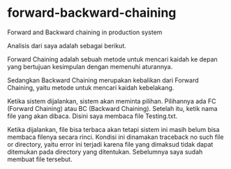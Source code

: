 # forward-backward-chaining
Forward and Backward chaining in production system

Analisis dari saya adalah sebagai berikut.

Forward Chaining adalah sebuah metode untuk mencari kaidah ke depan yang bertujuan kesimpulan dengan memenuhi aturannya.

Sedangkan Backward Chaining merupakan kebalikan dari Forward Chaining, yaitu metode untuk mencari kaidah
kebelakang.

Ketika sistem dijalankan, sistem akan meminta pilihan. Pilihannya ada FC (Forward Chaining) atau BC (Backward Chaining).
Setelah itu, ketik nama file yang akan dibaca. Disini saya membaca file Testing.txt. 

Ketika dijalankan, file bisa terbaca akan tetapi sistem ini masih belum bisa membaca filenya secara rinci. Kondisi ini dinamakan traceback no such file or directory, yaitu error ini terjadi karena
file yang dimaksud tidak dapat ditemukan pada directory yang ditentukan. Sebelumnya saya sudah membuat file tersebut.

